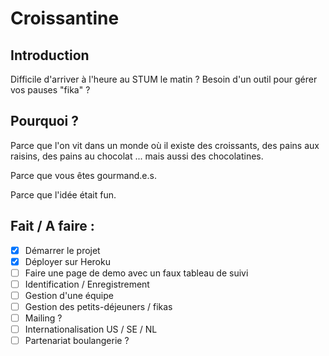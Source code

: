 # Croissantine

## Introduction
Difficile d'arriver à l'heure au STUM le matin ? Besoin d'un outil pour gérer vos pauses "fika" ?


## Pourquoi ?
Parce que l'on vit dans un monde où il existe des croissants, des pains aux raisins, des pains au chocolat ... mais aussi des chocolatines.

Parce que vous êtes gourmand.e.s.

Parce que l'idée était fun.

## Fait / A faire :

- [x] Démarrer le projet
- [x] Déployer sur Heroku
- [ ] Faire une page de demo avec un faux tableau de suivi
- [ ] Identification / Enregistrement
- [ ] Gestion d'une équipe
- [ ] Gestion des petits-déjeuners / fikas
- [ ] Mailing ?
- [ ] Internationalisation US / SE / NL
- [ ] Partenariat boulangerie ?
